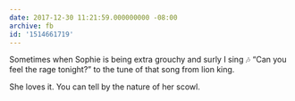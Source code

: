 ```yaml
---
date: 2017-12-30 11:21:59.000000000 -08:00
archive: fb
id: '1514661719'
---
```


Sometimes when Sophie is being extra grouchy and surly I sing 🎶 “Can you feel the rage tonight?” to the tune of that song from lion king. 

She loves it. You can tell by the nature of her scowl.

